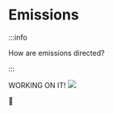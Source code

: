 # Emissions

:::info

How are emissions directed?

:::

<span className='working-Bear'>
    WORKING ON IT!
    <img src ="/img/thinking-bear.png"/>
</span>

🐻

